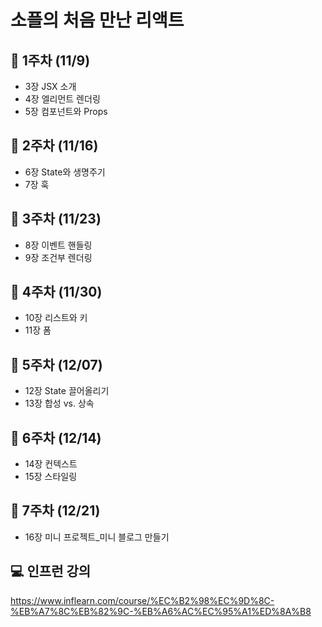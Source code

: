 # 소플의 처음 만난 리액트

## 📢 1주차 (11/9)
- 3장 JSX 소개
- 4장 엘리먼트 렌더링
- 5장 컴포넌트와 Props

## 📢 2주차 (11/16)

- 6장 State와 생명주기
- 7장 훅

## 📢 3주차 (11/23)

- 8장 이벤트 핸들링
- 9장 조건부 렌더링

## 📢 4주차 (11/30)

- 10장 리스트와 키
- 11장 폼

## 📢 5주차 (12/07)

- 12장 State 끌어올리기
- 13장 합성 vs. 상속

## 📢 6주차 (12/14)

- 14장 컨텍스트
- 15장 스타일링

## 📢 7주차 (12/21)

- 16장 미니 프로젝트\_미니 블로그 만들기


## 💻 인프런 강의

https://www.inflearn.com/course/%EC%B2%98%EC%9D%8C-%EB%A7%8C%EB%82%9C-%EB%A6%AC%EC%95%A1%ED%8A%B8
